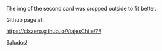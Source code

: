 The img of the second card was cropped outside to fit better.

Github page at:

https://clxzero.github.io/ViajesChile/?#


Saludos!